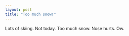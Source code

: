 ```yaml
---
layout: post
title: "Too much snow!"
---
```

Lots of skiing. Not today. Too much snow. Nose hurts. Ow.

